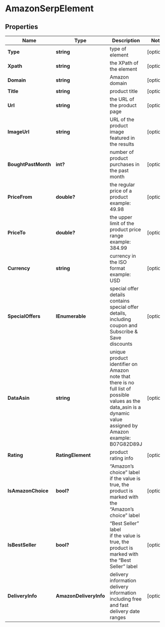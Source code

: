 # AmazonSerpElement


## Properties

| Name | Type | Description | Notes |
|------------ | ------------- | ------------- | -------------|
**Type** | **string** | type of element |[optional]|
**Xpath** | **string** | the XPath of the element |[optional]|
**Domain** | **string** | Amazon domain |[optional]|
**Title** | **string** | product title |[optional]|
**Url** | **string** | the URL of the product page |[optional]|
**ImageUrl** | **string** | URL of the product image featured in the results |[optional]|
**BoughtPastMonth** | **int?** | number of product purchases in the past month |[optional]|
**PriceFrom** | **double?** | the regular price of a product<br>example:<br>49.98 |[optional]|
**PriceTo** | **double?** | the upper limit of the product price range<br>example:<br>384.99 |[optional]|
**Currency** | **string** | currency in the ISO format<br>example:<br>USD |[optional]|
**SpecialOffers** | **IEnumerable<string>** | special offer details<br>contains special offer details, including coupon and Subscribe & Save discounts |[optional]|
**DataAsin** | **string** | unique product identifier on Amazon<br>note that there is no full list of possible values as the data_asin is a dynamic value assigned by Amazon<br>example:<br>B07G82D89J |[optional]|
**Rating** | **RatingElement** | product rating info |[optional]|
**IsAmazonChoice** | **bool?** | “Amazon’s choice” label<br>if the value is true, the product is marked with the “Amazon’s choice” label |[optional]|
**IsBestSeller** | **bool?** | “Best Seller” label<br>if the value is true, the product is marked with the “Best Seller” label |[optional]|
**DeliveryInfo** | **AmazonDeliveryInfo** | delivery information<br>delivery information including free and fast delivery date ranges |[optional]|
